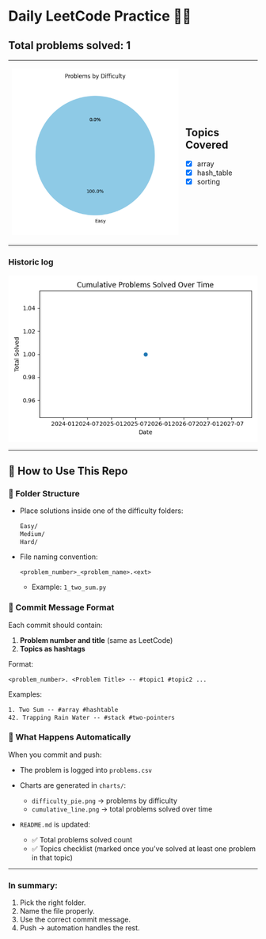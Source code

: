 # Daily LeetCode Practice 🧑‍💻

## Total problems solved: 1

<table>
<tr>
<td>

![Difficulty Pie](charts/difficulty_pie.png)

</td>
<td>

## Topics Covered
- [x] array
- [x] hash_table
- [x] sorting

</td>
</tr>
</table>

### Historic log
![Cumulative Line](charts/cumulative_line.png)

---

## 🚀 How to Use This Repo

### 📂 Folder Structure

* Place solutions inside one of the difficulty folders:

  ```
  Easy/
  Medium/
  Hard/
  ```
* File naming convention:

  ```
  <problem_number>_<problem_name>.<ext>
  ```

  * Example: `1_two_sum.py`

### 📝 Commit Message Format

Each commit should contain:

1. **Problem number and title** (same as LeetCode)
2. **Topics as hashtags**

Format:

```
<problem_number>. <Problem Title> -- #topic1 #topic2 ...
```

Examples:

```
1. Two Sum -- #array #hashtable
42. Trapping Rain Water -- #stack #two-pointers
```

### 🔄 What Happens Automatically

When you commit and push:

* The problem is logged into `problems.csv`
* Charts are generated in `charts/`:

  * `difficulty_pie.png` → problems by difficulty
  * `cumulative_line.png` → total problems solved over time
* `README.md` is updated:

  * ✅ Total problems solved count
  * ✅ Topics checklist (marked once you’ve solved at least one problem in that topic)

---

### In summary:

1. Pick the right folder.
2. Name the file properly.
3. Use the correct commit message.
4. Push → automation handles the rest.
